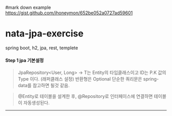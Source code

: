 #mark down example
https://gist.github.com/ihoneymon/652be052a0727ad59601

# nata-jpa-exercise
spring boot, h2, jpa, rest, templete

#### Step 1 jpa 기본설정

>JpaRepository<User, Long> -> T는 Entity의 타입클래스이고 ID는 P.K 값의 Type 이다. (래퍼클래스 설정)
>반환형은 Optional
>단순한 쿼리문은 spring-data를 참고하면 될것 같음.

>@Entity로 테이블을 설계한 후,
>@Repository로 인터페이스에 연결하면 테이블이 자동생성된다.
<hr/>
